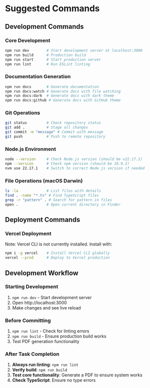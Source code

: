 # Suggested Commands

## Development Commands

### Core Development
```bash
npm run dev        # Start development server at localhost:3000
npm run build      # Production build
npm run start      # Start production server
npm run lint       # Run ESLint linting
```

### Documentation Generation
```bash
npm run docs       # Generate documentation
npm run docs:watch # Generate docs with file watching
npm run docs:dark  # Generate docs with dark theme
npm run docs:github # Generate docs with GitHub theme
```

### Git Operations
```bash
git status         # Check repository status
git add .          # Stage all changes
git commit -m "message" # Commit with message
git push           # Push to remote repository
```

### Node.js Environment
```bash
node --version     # Check Node.js version (should be v22.17.1)
npm --version      # Check npm version (should be 10.9.2)
nvm use 22.17.1    # Switch to correct Node.js version if needed
```

### File Operations (macOS Darwin)
```bash
ls -la             # List files with details
find . -name "*.ts" # Find TypeScript files
grep -r "pattern" . # Search for pattern in files
open .             # Open current directory in Finder
```

## Deployment Commands

### Vercel Deployment
Note: Vercel CLI is not currently installed. Install with:
```bash
npm i -g vercel    # Install Vercel CLI globally
vercel --prod      # Deploy to Vercel production
```

## Development Workflow

### Starting Development
1. `npm run dev` - Start development server
2. Open http://localhost:3000
3. Make changes and see live reload

### Before Committing
1. `npm run lint` - Check for linting errors
2. `npm run build` - Ensure production build works
3. Test PDF generation functionality

### After Task Completion
1. **Always run linting**: `npm run lint`
2. **Verify build**: `npm run build`
3. **Test core functionality**: Generate a PDF to ensure system works
4. **Check TypeScript**: Ensure no type errors